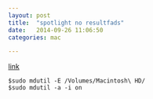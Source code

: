```yaml
---
layout: post
title:  "spotlight no resultfads"
date:   2014-09-26 11:06:50
categories: mac

---
```


[link](http://blog.cnrainbird.com/index.php/2013/02/14/osx_zhong_jian_spotlight_suo_yin/)

	$sudo mdutil -E /Volumes/Macintosh\ HD/
	$sudo mdutil -a -i on